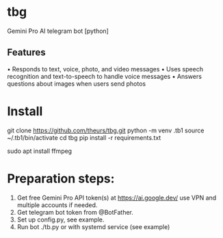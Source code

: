 # tbg
Gemini Pro AI telegram bot [python]

## Features

• Responds to text, voice, photo, and video messages
• Uses speech recognition and text-to-speech to handle voice messages
• Answers questions about images when users send photos


# Install

git clone https://github.com/theurs/tbg.git
python -m venv .tb1
source ~/.tb1/bin/activate
cd tbg
pip install -r requirements.txt

sudo apt install ffmpeg


# Preparation steps:

1. Get free Gemini Pro API token(s) at https://ai.google.dev/ use VPN and multiple accounts if needed.
2. Get telegram bot token from @BotFather.
3. Set up config.py, see example.
4. Run bot ./tb.py or with systemd service (see example)
